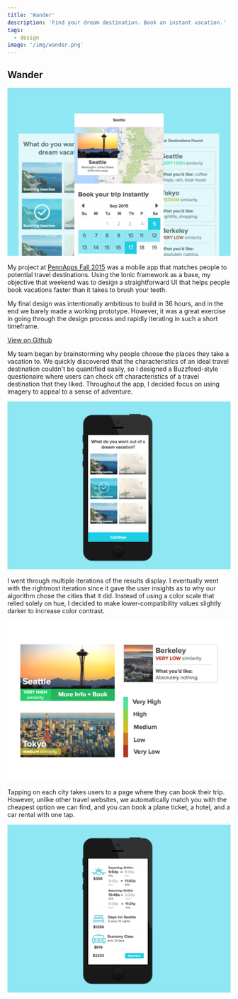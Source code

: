 ```yaml
---
title: 'Wander'
description: 'Find your dream destination. Book an instant vacation.'
tags:
  - design
image: '/img/wander.png'
---
```


## Wander

![Wander](/img/wander.png)

My project at [PennApps Fall 2015](http://2015f.pennapps.com/) was a mobile app that matches people to potential travel destinations. Using the Ionic framework as a base, my objective that weekend was to design a straightforward UI that helps people book vacations faster than it takes to brush your teeth.

My final design was intentionally ambitious to build in 36 hours, and in the end we barely made a working prototype. However, it was a great exercise in going through the design process and rapidly iterating in such a short timeframe.

[View on Github](https://github.com/genegurvich/wander)

My team began by brainstorming why people choose the places they take a vacation to. We quickly discovered that the characteristics of an ideal travel destination couldn't be quantified easily, so I designed a Buzzfeed-style questionaire where users can check off characteristics of a travel destination that they liked. Throughout the app, I decided focus on using imagery to appeal to a sense of adventure.

![Wander](/img/wander-1.png)

I went through multiple iterations of the results display. I eventually went with the rightmost iteration since it gave the user insights as to why our algorithm chose the cities that it did. Instead of using a color scale that relied solely on hue, I decided to make lower-compatibility values slightly darker to increase color contrast.

![Wander](/img/wander-2.png)

Tapping on each city takes users to a page where they can book their trip. However, unlike other travel websites, we automatically match you with the cheapest option we can find, and you can book a plane ticket, a hotel, and a car rental with one tap.

![Wander](/img/wander-3.png)
